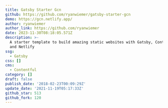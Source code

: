 ```yaml
---
title: Gatsby Starter Gcn
github: https://github.com/ryanwiemer/gatsby-starter-gcn
demo: https://gcn.netlify.app/
author: ryanwiemer
author_link: https://github.com/ryanwiemer
date: 2023-11-30T08:18:05.571Z
description: >-
  A starter template to build amazing static websites with Gatsby, Contentful
  and Netlify
ssg:
  - Gatsby
css: []
cms:
  - Contentful
category: []
draft: false
publish_date: '2018-02-23T00:09:29Z'
update_date: '2021-11-19T05:17:33Z'
github_star: 513
github_fork: 120
---
```

